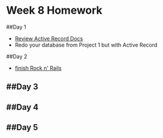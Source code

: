 
# Week 8 Homework

##Day 1
- [Review Active Record Docs](http://guides.rubyonrails.org/active_record_basics.html)
- Redo your database from Project 1 but with Active Record


##Day 2
- [finish Rock n' Rails](https://github.com/sf-wdi-33/rock-n-rails)

##Day 3
- 

##Day 4
-

##Day 5
- 




